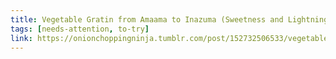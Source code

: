 ```yaml
---
title: Vegetable Gratin from Amaama to Inazuma (Sweetness and Lightning)
tags: [needs-attention, to-try]
link: https://onionchoppingninja.tumblr.com/post/152732506533/vegetable-gratin-from-amaama-to-inazuma-sweetness
---
```


